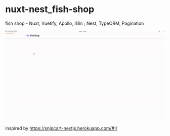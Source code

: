 # nuxt-nest_fish-shop

fish shop - Nuxt, Vuetify, Apollo, i18n ; Nest, TypeORM, Pagination 
  
![gif](gif.gif)  
  
inspired by https://snipcart-nextjs.herokuapp.com/#!/
